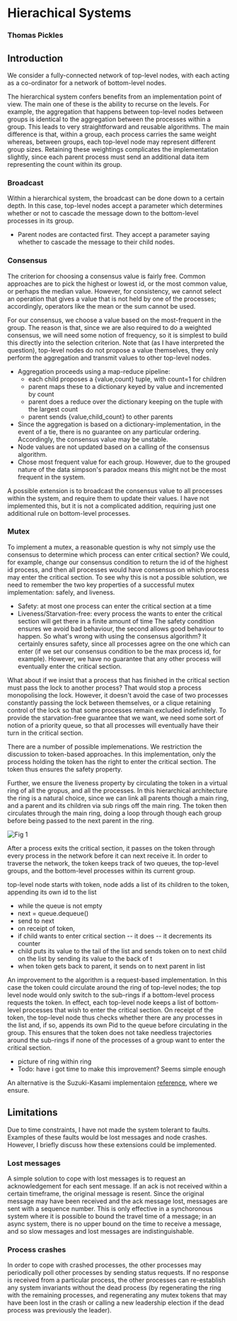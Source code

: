# Hierachical Systems
### Thomas Pickles

## Introduction

We consider a fully-connected network of top-level nodes, with each acting as a co-ordinator for a network of bottom-level nodes.

The hierarchical system confers benefits from an implementation point of view.  The main one of these is the ability to recurse on the levels.  For example, the aggregation that happens between top-level nodes between groups is identical to the aggregation between the processes within a group.  This leads to very straightforward and reusable algorithms.  The main difference is that, within a group, each process carries the same weight whereas, between groups, each top-level node may represent different group sizes.  Retaining these weightings complicates the implementation slightly, since each parent process must send an additional data item representing the count within its group.

### Broadcast

Within a hierarchical system, the broadcast can be done down to a certain depth.  In this case, top-level nodes accept a parameter which determines whether or not to cascade the message down to the bottom-level processes in its group.

- Parent nodes are contacted first.  They accept a parameter saying whether to cascade the message to their child nodes.


### Consensus
The criterion for choosing a consensus value is fairly free.  Common approaches are to pick the highest or lowest id, or the most common value, or perhaps the median value.  However, for consistency, we cannot select an operation that gives a value that is not held by one of the processes; accordingly, operators like the mean or the sum cannot be used.

For our consensus, we choose a value based on the most-frequent in the group.  The reason is that, since we are also required to do a weighted consensus, we will need some notion of frequency, so it is simplest to build this directly into the selection criterion.  Note that (as I have interpreted the question), top-level nodes do not propose a value themselves, they only perform the aggregation and transmit values to other top-level nodes.

- Aggregation proceeds using a map-reduce pipeline:
  - each child proposes a {value,count} tuple, with count=1 for children
  - parent maps these to a dictionary keyed by value and incremented by count
  - parent does a reduce over the dictionary keeping on the tuple with the largest count
  - parent sends {value,child_count} to other parents
- Since the aggregation is based on a dictionary-implementation, in the event of a tie, there is no guarantee on any particular ordering.  Accordingly, the consensus value may be unstable.
- Node values are not updated based on a calling of the consensus algorithm.
- Chose most frequent value for each group.  However, due to the grouped nature of the data simpson's paradox means this might not be the most frequent in the system.

A possible extension is to broadcast the consensus value to all processes within the system, and require them to update their values.  I have not implemented this, but it is not a complicated addition, requiring just one additional rule on bottom-level processes.

### Mutex

To implement a mutex, a reasonable question is why not simply use the consensus to determine which process can enter critical section?  We could, for example, change our consensus condition to return the id of the highest id process, and then all processes would have consensus on which process may enter the critical section.  To see why this is not a possible solution, we need to remember the two key properties of a successful mutex implementation: safely, and liveness.
- Safety: at most one process can enter the critical section at a time
- Liveness/Starvation-free: every process the wants to enter the critical section will get there in a finite amount of time
The safety condition ensures we avoid bad behaviour, the second allows good behaviour to happen.
So what's wrong with using the consensus algorithm?  It certainly ensures safety, since all processes agree on the one which can enter (if we set our consensus condition to be the max process id, for example).  However, we have no guarantee that any other process will eventually enter the critical section.

What about if we insist that a process that has finished in the critical section must pass the lock to another process?  That would stop a process monopolising the lock. However, it doesn't avoid the case of two processes constantly passing the lock between themselves, or a clique retaining control of the lock so that some processes remain excluded indefinitely.  To provide the starvation-free guarantee that we want, we need some sort of notion of a priority queue, so that all processes will eventually have their turn in the critical section.

There are a number of possible implemenations.  We restriction the discussion to token-based approaches. In this implementation, only the process holding the token has the right to enter the critical section. The token thus ensures the safety property.

Further, we ensure the liveness property by circulating the token in a virtual ring of all the gropus, and all the processes.  In this hierarchical architecture the ring is a natural choice, since we can link all parents though a main ring, and a parent and its children via sub rings off the main ring.  The token then circulates through the main ring, doing a loop through though each group before being passed to the next parent in the ring.

![Fig 1](ring.png)

After a process exits the critical section, it passes on the token through every process in the network before it can next receive it. In order to traverse the network, the token keeps track of two queues, the top-level groups, and the bottom-level processes within its current group.

top-level node starts with token,
node adds a list of its children to the token, appending its own id to the list
- while the queue is not empty
- next = queue.dequeue()
- send to next
- on receipt of token,
- if child wants to enter critical section
  -- it does
  -- it decrements its counter
- child puts its value to the tail of the list and sends token on to next child on the list by sending its value to the back of t
- when token gets back to parent, it sends on to next parent in list

An improvement to the algorithm is a request-based implementation.  In this case the token could circulate around the ring of top-level nodes; the top level node would only switch to the sub-rings if a bottom-level process requests the token.  In effect, each top-level node keeps a list of bottom-level processes that wish to enter the critical section.  On receipt of the token, the top-level node thus checks whether there are any processes in the list and, if so, appends its own Pid to the queue before circulating in the group.   This ensures that the token does not take needless trajectories around the sub-rings if none of the processes of a group want to enter the critical section.
- picture of ring within ring
- Todo: have i got time to make this improvement?  Seems simple enough

An alternative is the Suzuki-Kasami implementaion [reference](), where we ensure.

## Limitations

Due to time constraints, I have not made the system tolerant to faults.  Examples of these faults would be lost messages and node crashes.  However, I briefly discuss how these extensions could be implemented.

### Lost messages

A simple solution to cope with lost messages is to request an acknowledgement for each sent message.  If an ack is not received within a certain timeframe, the original message is resent.  Since the original message may have been received and the ack message lost, messages are sent with a sequence number.  This is only effective in a synchoronous system where it is possible to bound the travel time of a message; in an async system, there is no upper bound on the time to receive a message, and so slow messages and lost messages are indistinguishable.

### Process crashes

In order to cope with crashed processes, the other processes may periodically poll other processes by sending status requests.  If no response is received from a particular process, the other processes can re-establish any system invariants without the dead process (by regenerating the ring with the remaining processes, and regenerating any mutex tokens that may have been lost in the crash or calling a new leadership election if the dead process was previously the leader).